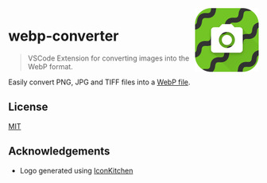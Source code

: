 <img src="logo.png" align="right" width="128">

# webp-converter

> VSCode Extension for converting images into the WebP format.

Easily convert PNG, JPG and TIFF files into a [WebP file](https://developers.google.com/speed/webp).

## License

[MIT](LICENSE)

## Acknowledgements

- Logo generated using [IconKitchen](https://icon.kitchen/i/H4sIAAAAAAAAAzVQQW7DIBD8y%2FaKKtsktexr1Hul%2BlZV1RoW2yoOLoa4UZS%2FZyEJF0bDzswyFzihjbRCewGN%2FrcbaSZoDdqVBJjhYKcFfUjPK%2FEFmgxGG0DApNyRCYUzefxB5q5J0Z0XNgD1EAroh4OzzjP3Uku1r%2FaZ%2Bxwxz61%2FET1lqqP%2FEBlzVnhC2PDE2wlOJw1t8Vo0sizLt7qumkbKndwJUE97mc99jQ%2FUejoO2cwt0FaFAD8NI%2F8hwd6F4OY7tmQym3XvxpAK3AesI2q3cXRInXB4LoWHZqejTZV9wUY9fF9vV%2BtssUUBAAA%3D)
